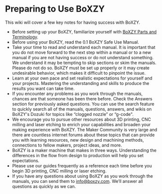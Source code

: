# Preparing to Use BoXZY
This wiki will cover a few key notes for having success with BoXZY.

 * Before setting up your BoXZY, familiarize yourself with [BoXZY Parts and Terminology](Boxzy_parts_and_terminology.md).
 * Before using your BoXZY, read the 0.1 BoXZY Safe Use Manual.
 * Take your time to read and understand each manual. It is important that you do not move forward to the next step within a manual or to a new manual if you are not having success or do not understand something. We understand it may be tempting to skip sections or skim the manuals. Please do not do so. BoXZY must be set up properly or it may create undesirable behavior, which makes it difficult to pinpoint the issue.
 * Learn at your own pace and set realistic expectations for yourself and your projects. Mastering the understanding and skills to produce the results you want can take time.
 * If you encounter any problems as you work through the manuals, chances are that someone has been there before. Check the Answers section for previously asked questions. You can use the search feature to quickly search all of the manuals, questions, answers, and wikis on BoXZY's Dozuki for topics like “clogged nozzle” or “g-code".
 * We encourage you to pursue other resources about 3D printing, CNC milling and laser etching to enrich your capabilities and broaden your making experience with BoXZY. The Maker Community is very large and there are countless internet forums about these topics that can provide you with learning resources, new design and machining methods, connections to fellow makers, project ideas, and more.
 * BoXZY is a maker machine that makes in three ways. Understanding the differences in the flow from design to production will help you set expectations.
 * Please use our guides frequently as a reference each time before you begin 3D printing, CNC milling or laser etching.
 * If you have any questions about using BoXZY as you work through the manuals, you can send them to info@boxzy.com. We’ll answer all questions as quickly as we can.
